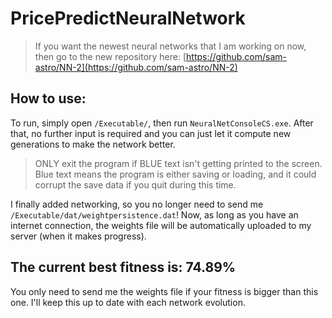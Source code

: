 # PricePredictNeuralNetwork
> If you want the newest neural networks that I am working on now, then go to the new repository here: [https://github.com/sam-astro/NN-2](https://github.com/sam-astro/NN-2)

## How to use:
To run, simply open <code>/Executable/</code>, then run <code>NeuralNetConsoleCS.exe</code>. After that, no further input is required and you can just let it compute new generations to make the network better.

> ONLY exit the program if BLUE text isn't getting printed to the screen. Blue text means the program is either saving or loading, and it could corrupt the save data if you quit during this time.

I finally added networking, so you no longer need to send me <code>/Executable/dat/weightpersistence.dat</code>! Now, as long as you have an internet connection, the weights file will be automatically uploaded to my server (when it makes progress).

## The current best fitness is: <b>74.89%</b>
You only need to send me the weights file if your fitness is bigger than this one. I'll keep this up to date with each network evolution.

